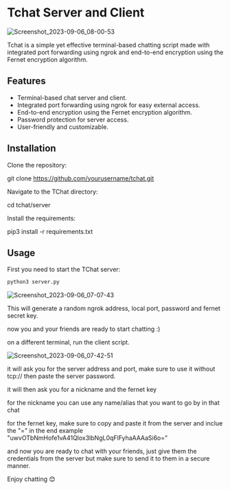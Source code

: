 # Tchat Server and Client

![Screenshot_2023-09-06_08-00-53](https://github.com/Shad0w-ops/TChat/assets/43708460/2113c837-bf01-4b07-8aef-ab4bbc443ade)

Tchat is a simple yet effective terminal-based chatting script made with integrated port forwarding using ngrok and end-to-end encryption using the Fernet encryption algorithm.

## Features

- Terminal-based chat server and client.
- Integrated port forwarding using ngrok for easy external access.
- End-to-end encryption using the Fernet encryption algorithm.
- Password protection for server access.
- User-friendly and customizable.

## Installation


  Clone the repository:
  
  git clone https://github.com/yourusername/tchat.git
   
  Navigate to the TChat directory:
  
  cd tchat/server

  Install the requirements:
  
  pip3 install -r requirements.txt

## Usage

  First you need to start the TChat server:
  ```bash
  python3 server.py
  ```
  
![Screenshot_2023-09-06_07-07-43](https://github.com/Shad0w-ops/TChat/assets/43708460/f49f4df9-dfd3-4434-a156-7512e9c62a87)

This will generate a random ngrok address, local port, password and fernet secret key.

now you and your friends are ready to start chatting :)

on a different terminal, run the client script.

![Screenshot_2023-09-06_07-42-51](https://github.com/Shad0w-ops/TChat/assets/43708460/49acf8e2-2bf8-478c-9db6-d2c644f132b9)

it will ask you for the server address and port, make sure to use it without tcp://
then paste the server password.

it will then ask you for a nickname and the fernet key

for the nickname you can use any name/alias that you want to go by in that chat

for the fernet key, make sure to copy and paste it from the server and inclue the "=" in the end example "uwvOTbNmHofe1vA41Qlox3lbNgL0qFlFyhaAAAaSi6o="

and now you are ready to chat with your friends, just give them the credentials from the server but make sure to send it to them in a secure manner.

Enjoy chatting 😊

  
